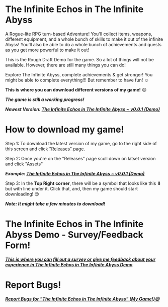 # The Infinite Echos in The Infinite Abyss
A Rogue-lite RPG turn-based Adventure! You'll collect items, weapons, different equipment, and a whole bunch of skills to make it out of the infinite Abyss! You'll also be able to do a whole bunch of achievements and quests as you get more powerful to make it out!

This is the Rough Draft Demo for the game. 
So a lot of things will not be available.
However, there are still many things you can do!

Explore The Infinite Abyss, complete achievements & get stronger!
You might be able to complete everything!!!
But remember to have fun! ☺

<b>This is where you can download different versions of my game!</b> 😊

<b><i>The game is still a working progress!</i></b>

<b><i>Newest Version: [The Infinite Echos in The Infinite Abyss ~ v0.0.1 (Demo)](https://github.com/CleverFox64/The-Infinite-Echos-in-The-Infinite-Abyss/releases/tag/v0.0.1)</i></b>

# How to download my game!

Step 1: To download the latest version of my game, go to the right side of this screen and click ["Releases" page.](https://github.com/CleverFox64/The-Infinite-Echos-in-The-Infinite-Abyss/releases)

Step 2: Once you're on the "Releases" page scoll down on latset version and click "Assets"


<b><i>Example: [The Infinite Echos in The Infinite Abyss ~ v0.0.1 (Demo)](https://github.com/CleverFox64/The-Infinite-Echos-in-The-Infinite-Abyss/releases/tag/v0.0.1)</i></b>

Step 3: In the <b>Top Right corner</b>, there will be a symbol that looks like this <b>⬇</b> but with line under it. Click that, and, then my game should start downloading! 😊

<b><i>Note: It might take a few minutes to download!</i></b>

# The Infinite Echos in The Infinite Abyss Demo - Survey/Feedback Form!
<b><i>[This is where you can fill out a survey or give me feedback about your experience in The Infinite Echos in The Infinite Abyss Demo](...)</i></b>

# Report Bugs!
<b><i>[Report Bugs for "The Infinite Echos in The Infinite Abyss" (My Game!)😊](...)</i></b>
